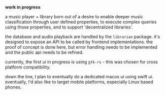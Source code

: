 **work in progress**

a music player + library born out of a desire to enable deeper music classification through user defined properties, to execute complex queries using those properties, and to support 'decentralized libraries'.

the database and audio playback are handled by the `librarian` package. it's designed to expose an API to be called by frontend implementations. the proof of concept is done here, but error handling needs to be implemented and the public api needs to be refined.

currently, the first ui in progress is using `gtk-rs` - this was chosen for cross platform compatibility.

down the line, I plan to eventually do a dedicated macos ui using swift ui. eventually, I'd also like to target mobile platforms, especially Linux based phones.
